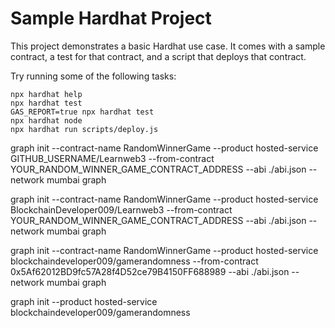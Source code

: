 # Sample Hardhat Project

This project demonstrates a basic Hardhat use case. It comes with a sample contract, a test for that contract, and a script that deploys that contract.

Try running some of the following tasks:

```shell
npx hardhat help
npx hardhat test
GAS_REPORT=true npx hardhat test
npx hardhat node
npx hardhat run scripts/deploy.js
```

graph init --contract-name RandomWinnerGame --product hosted-service GITHUB_USERNAME/Learnweb3  --from-contract YOUR_RANDOM_WINNER_GAME_CONTRACT_ADDRESS  --abi ./abi.json --network mumbai graph


graph init --contract-name RandomWinnerGame --product hosted-service BlockchainDeveloper009/Learnweb3  --from-contract YOUR_RANDOM_WINNER_GAME_CONTRACT_ADDRESS  --abi ./abi.json --network mumbai graph


graph init --contract-name RandomWinnerGame --product hosted-service blockchaindeveloper009/gamerandomness  --from-contract 0x5Af62012BD9fc57A28f4D52ce79B4150FF688989  --abi ./abi.json --network mumbai graph


graph init --product hosted-service blockchaindeveloper009/gamerandomness